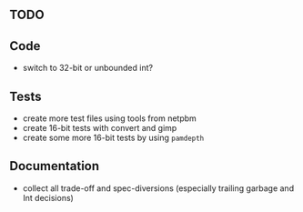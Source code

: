 TODO
----


## Code

* switch to 32-bit or unbounded int?

## Tests

* create more test files using tools from netpbm
* create 16-bit tests with convert and gimp
* create some more 16-bit tests by using `pamdepth`


## Documentation

* collect all trade-off and spec-diversions (especially trailing garbage and Int decisions)
